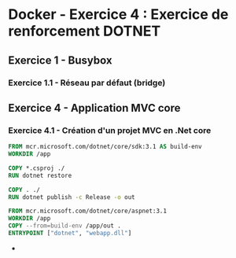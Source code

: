 ﻿# Docker - Exercice 4 : Exercice de renforcement DOTNET


## Exercice 1 - Busybox

### Exercice 1.1 - Réseau par défaut (bridge)


## Exercice 4 - Application MVC core

### Exercice 4.1 - Création d'un projet MVC en .Net core



```Dockerfile
FROM mcr.microsoft.com/dotnet/core/sdk:3.1 AS build-env
WORKDIR /app

COPY *.csproj ./
RUN dotnet restore

COPY . ./
RUN dotnet publish -c Release -o out

FROM mcr.microsoft.com/dotnet/core/aspnet:3.1
WORKDIR /app
COPY --from=build-env /app/out .
ENTRYPOINT ["dotnet", "webapp.dll"]
```

-